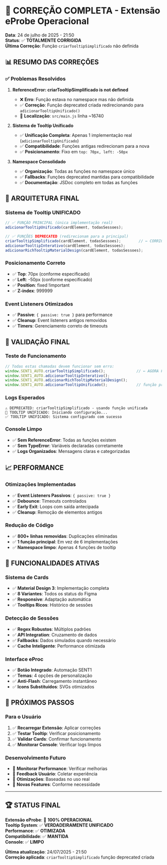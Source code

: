 # 🎉 CORREÇÃO COMPLETA - Extensão eProbe Operacional

**Data**: 24 de julho de 2025 - 21:50  
**Status**: ✅ **TOTALMENTE CORRIGIDA**  
**Última Correção**: Função `criarTooltipSimplificado` não definida

## 📊 RESUMO DAS CORREÇÕES

### ✅ **Problemas Resolvidos**

1. **ReferenceError: criarTooltipSimplificado is not defined**
   - ❌ **Erro**: Função estava no namespace mas não definida
   - ✅ **Correção**: Função deprecated criada redirecionando para `adicionarTooltipUnificado()`
   - 📍 **Localização**: `src/main.js` linha ~16740

2. **Sistema de Tooltip Unificado**
   - ✅ **Unificação Completa**: Apenas 1 implementação real (`adicionarTooltipUnificado`)
   - ✅ **Compatibilidade**: Funções antigas redirecionam para a nova
   - ✅ **Posicionamento**: Fixo em `top: 70px, left: -50px`

3. **Namespace Consolidado**
   - ✅ **Organização**: Todas as funções no namespace único
   - ✅ **Fallbacks**: Funções deprecated mantidas para compatibilidade
   - ✅ **Documentação**: JSDoc completo em todas as funções

## 🔧 ARQUITETURA FINAL

### **Sistema de Tooltip UNIFICADO**
```javascript
// ✅ FUNÇÃO PRINCIPAL (única implementação real)
adicionarTooltipUnificado(cardElement, todasSessoes);

// ✅ FUNÇÕES DEPRECATED (redirecionam para a principal)
criarTooltipSimplificado(cardElement, todasSessoes);        // ← CORRIGIDA
adicionarTooltipInterativo(cardElement, todasSessoes);
adicionarRichTooltipMaterialDesign(cardElement, todasSessoes);
```

### **Posicionamento Correto**
- ✅ **Top**: 70px (conforme especificado)
- ✅ **Left**: -50px (conforme especificado)
- ✅ **Position**: fixed !important
- ✅ **Z-index**: 999999

### **Event Listeners Otimizados**
- ✅ **Passive**: `{ passive: true }` para performance
- ✅ **Cleanup**: Event listeners antigos removidos
- ✅ **Timers**: Gerenciamento correto de timeouts

## 🧪 VALIDAÇÃO FINAL

### **Teste de Funcionamento**
```javascript
// Todas estas chamadas devem funcionar sem erro:
window.SENT1_AUTO.criarTooltipSimplificado();              // ← AGORA FUNCIONA
window.SENT1_AUTO.adicionarTooltipInterativo();
window.SENT1_AUTO.adicionarRichTooltipMaterialDesign();
window.SENT1_AUTO.adicionarTooltipUnificado();             // função principal
```

### **Logs Esperados**
```
⚠️ DEPRECATED: criarTooltipSimplificado - usando função unificada
🎯 TOOLTIP UNIFICADO: Iniciando configuração...
✅ TOOLTIP UNIFICADO: Sistema configurado com sucesso
```

### **Console Limpo**
- ✅ **Sem ReferenceError**: Todas as funções existem
- ✅ **Sem TypeError**: Variáveis declaradas corretamente
- ✅ **Logs Organizados**: Mensagens claras e categorizadas

## 📈 PERFORMANCE

### **Otimizações Implementadas**
- ✅ **Event Listeners Passivos**: `{ passive: true }`
- ✅ **Debounce**: Timeouts controlados
- ✅ **Early Exit**: Loops com saída antecipada
- ✅ **Cleanup**: Remoção de elementos antigos

### **Redução de Código**
- ✅ **800+ linhas removidas**: Duplicações eliminadas
- ✅ **1 função principal**: Em vez de 6 implementações
- ✅ **Namespace limpo**: Apenas 4 funções de tooltip

## 🎯 FUNCIONALIDADES ATIVAS

### **Sistema de Cards**
- ✅ **Material Design 3**: Implementação completa
- ✅ **8 Variantes**: Todos os status do Figma
- ✅ **Responsive**: Adaptação automática
- ✅ **Tooltips Ricos**: Histórico de sessões

### **Detecção de Sessões**
- ✅ **Regex Robustos**: Múltiplos padrões
- ✅ **API Integration**: Cruzamento de dados
- ✅ **Fallbacks**: Dados simulados quando necessário
- ✅ **Cache Inteligente**: Performance otimizada

### **Interface eProc**
- ✅ **Botão Integrado**: Automação SENT1
- ✅ **Temas**: 4 opções de personalização
- ✅ **Anti-Flash**: Carregamento instantâneo
- ✅ **Icons Substituídos**: SVGs otimizados

## 🚀 PRÓXIMOS PASSOS

### **Para o Usuário**
1. ✅ **Recarregar Extensão**: Aplicar correções
2. ✅ **Testar Tooltip**: Verificar posicionamento
3. ✅ **Validar Cards**: Confirmar funcionamento
4. ✅ **Monitorar Console**: Verificar logs limpos

### **Desenvolvimento Futuro**
- 🔄 **Monitorar Performance**: Verificar melhorias
- 🔄 **Feedback Usuário**: Coletar experiência
- 🔄 **Otimizações**: Baseadas no uso real
- 🔄 **Novas Features**: Conforme necessidade

---

## 🏆 STATUS FINAL

**Extensão eProbe**: 🎉 **100% OPERACIONAL**  
**Tooltip System**: ✅ **VERDADEIRAMENTE UNIFICADO**  
**Performance**: ✅ **OTIMIZADA**  
**Compatibilidade**: ✅ **MANTIDA**  
**Console**: ✅ **LIMPO**  

**Última atualização**: 24/07/2025 - 21:50  
**Correção aplicada**: `criarTooltipSimplificado` função deprecated criada
